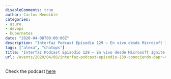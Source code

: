 ```yaml
---
disableComments: true
author: Carlos Mendible
categories:
- azure
- devops
- kubernetes
date: "2020-04-08T00:00:00Z"
description: "Interfaz Podcast Episodio 129 – En vivo desde Microsoft Ignite 2019 – Novedades en AKS y Contenedores con Carlos Mendible"
tags: ["alexa", "chatops"]
title: "Interfaz Podcast Episodio 129 – En vivo desde Microsoft Ignite 2019 – Novedades en AKS y Contenedores con Carlos Mendible"
url: /events/2020/04/08/interfaz-podcast-episodio-139-conociendo-dapr-con-carlos-mendible/
---
```


Check the podcast [here](https://rdiazconcha.com/2020/04/08/interfaz-podcast-episodio-139-conociendo-dapr-con-carlos-mendible/)